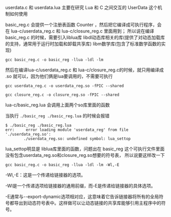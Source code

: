 userdata.c 和 userdata.lua 主要在研究 Lua 和 C 之间交互的 UserData 这个机制如何使用

basic_reg.c 会提供一个注册表函数 Counter ，然后把它编译成可执行程序，会在 lua-c/userdata_reg.c 和 lua-c/closure_reg.c 里面用到；
所以说在编译 basic_reg.c 的时候，需要引入liblua库 libdl动态库相关的库(提供了对动态加载库的支持，通常用于运行时加载和卸载共享库) libm数学库(包含了标准数学函数的实现)

`gcc basic_reg.c -o basic_reg -llua -ldl -lm`

然后在编译lua-c/userdata_reg.c 和 lua-c/closure_reg.c的时候，就只用编译成 .so 就可以，因为他们俩是lua要调用的，不需要可执行

`gcc userdata_reg.c -o userdata_reg.so -fPIC --shared`

`gcc closure_reg.c -o closure_reg.so -fPIC --shared`

lua-c/basic_reg.lua 会调用上面两个so库里面的函数

当执行 `./basic_reg ./basic_reg.lua` 的时候会报错
```shell
$ ./basic_reg ./basic_reg.lua 
err:     error loading module 'userdata_reg' from file './userdata_reg.so':
        ./userdata_reg.so: undefined symbol: lua_settop 
```
lua_settop明显是 liblua库里面的函数，问题出在 basic_reg 这个可执行文件里面没有包含userdata_reg.so和closure_reg.so想要的符号表，
所以说要这样改一下

`gcc basic_reg.c -o basic_reg -llua -ldl -lm -Wl,-E`

-Wl,-E：这是一个传递给链接器的选项。

-Wl是一个传递选项给链接器的通用前缀，而-E是传递给链接器的具体选项。

-E通常与--export-dynamic选项相对应，这意味着它告诉链接器将所有的全局符号都导出到动态符号表中。这样做可以让动态链接的共享库能够引用主程序中的符号。